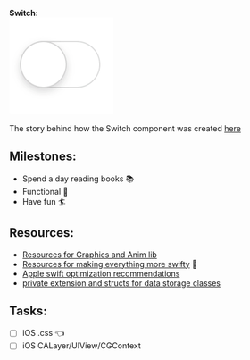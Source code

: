 **Switch:**  
<img width="186" alt="img" src="https://raw.githubusercontent.com/stylekit/img/master/switch8crop20fps.gif">  

The story behind how the Switch component was created [here](http://stylekit.org/blog/2017/01/24/Switch/)   

## Milestones:
- Spend a day reading books 📚
- Functional 🤖
- Have fun 🏄   

## Resources:
- [Resources for Graphics and Anim lib](https://www.raywenderlich.com/90488/calayer-in-ios-with-swift-10-examples) 
- [Resources for making everything more swifty](https://www.raywenderlich.com/category/swift)  🔑
- [Apple swift optimization recommendations](https://github.com/apple/swift/blob/master/docs/OptimizationTips.rst#the-cost-of-large-swift-values) 
- [private extension and structs for data storage classes](https://www.natashatherobot.com/using-swift-extensions/) 

## Tasks:
- [ ] iOS .css 👈
- [ ] iOS CALayer/UIView/CGContext
